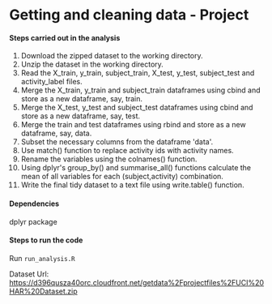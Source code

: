 # Getting and cleaning data - Project

#### Steps carried out in the analysis

1. Download the zipped dataset to the working directory.
2. Unzip the dataset in the working directory.
3. Read the X_train, y_train, subject_train, X_test, y_test, subject_test and activity_label files.
4. Merge the X_train, y_train and subject_train dataframes using cbind and store as a new dataframe, say, train.
5. Merge the X_test, y_test and subject_test dataframes using cbind and store as a new dataframe, say, test.
6. Merge the train and test dataframes using rbind and store as a new dataframe, say, data.
7. Subset the necessary columns from the dataframe 'data'.
8. Use match() function to replace activity ids with activity names.
9. Rename the variables using the colnames() function.
10. Using dplyr's group_by() and summarise_all() functions calculate the mean of all variables for each (subject,activity) combination.
11. Write the final tidy dataset to a text file using write.table() function.

#### Dependencies
dplyr package

#### Steps to run the code
Run `run_analysis.R`

Dataset Url: https://d396qusza40orc.cloudfront.net/getdata%2Fprojectfiles%2FUCI%20HAR%20Dataset.zip